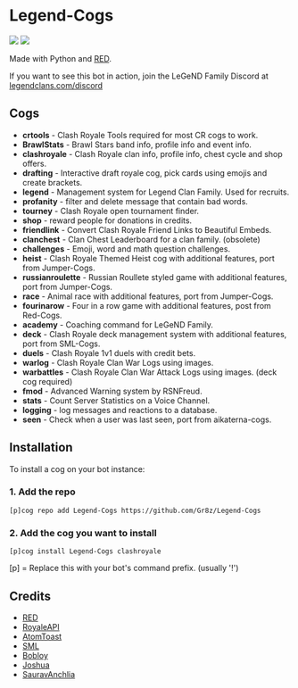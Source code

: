 # Legend-Cogs
[<img src="https://discordapp.com/api/guilds/374596069989810176/widget.png?style=shield">](http://discord.gg/T7XdjFS) [<img src="https://img.shields.io/badge/discord-py-blue.svg">](https://github.com/Rapptz/discord.py)

Made with Python and [RED](https://github.com/Cog-Creators/Red-DiscordBot).

If you want to see this bot in action, join the LeGeND Family Discord at [legendclans.com/discord](http://discord.gg/T7XdjFS)

## Cogs

 * **crtools** - Clash Royale Tools required for most CR cogs to work.
 * **BrawlStats** - Brawl Stars band info, profile info and event info.
 * **clashroyale** - Clash Royale clan info, profile info, chest cycle and shop offers.
 * **drafting** - Interactive draft royale cog, pick cards using emojis and create brackets.
 * **legend** - Management system for Legend Clan Family. Used for recruits.
 * **profanity** - filter and delete message that contain bad words.
 * **tourney** - Clash Royale open tournament finder.
 * **shop** - reward people for donations in credits.
 * **friendlink** - Convert Clash Royale Friend Links to Beautiful Embeds.
 * **clanchest** - Clan Chest Leaderboard for a clan family. (obsolete)
 * **challenges** - Emoji, word and math question challenges.
 * **heist** - Clash Royale Themed Heist cog with additional features, port from Jumper-Cogs.
 * **russianroulette** - Russian Roullete styled game with additional features, port from Jumper-Cogs.
 * **race** - Animal race with additional features, port from Jumper-Cogs.
 * **fourinarow** - Four in a row game with additional features, post from Red-Cogs.
 * **academy** - Coaching command for LeGeND Family.
 * **deck** - Clash Royale deck management system with additional features, port from SML-Cogs.
 * **duels** - Clash Royale 1v1 duels with credit bets.
 * **warlog** - Clash Royale Clan War Logs using images.
 * **warbattles** - Clash Royale Clan War Attack Logs using images. (deck cog required)
 * **fmod** - Advanced Warning system by RSNFreud.
 * **stats** - Count Server Statistics on a Voice Channel.
 * **logging** - log messages and reactions to a database.
 * **seen** - Check when a user was last seen, port from aikaterna-cogs.

## Installation

To install a cog on your bot instance:

### 1. Add the repo

`[p]cog repo add Legend-Cogs https://github.com/Gr8z/Legend-Cogs`

### 2. Add the cog you want to install

`[p]cog install Legend-Cogs clashroyale`

[p] = Replace this with your bot's command prefix. (usually '!')

## Credits

* [RED](https://github.com/Cog-Creators/Red-DiscordBot)
* [RoyaleAPI](https://github.com/royaleapi)
* [AtomToast](https://github.com/AtomToast)
* [SML](https://github.com/smlbiobot)
* [Bobloy](https://github.com/bobloy)
* [Joshua](https://github.com/yeongjoshua)
* [SauravAnchlia](https://github.com/SauravAnchlia)